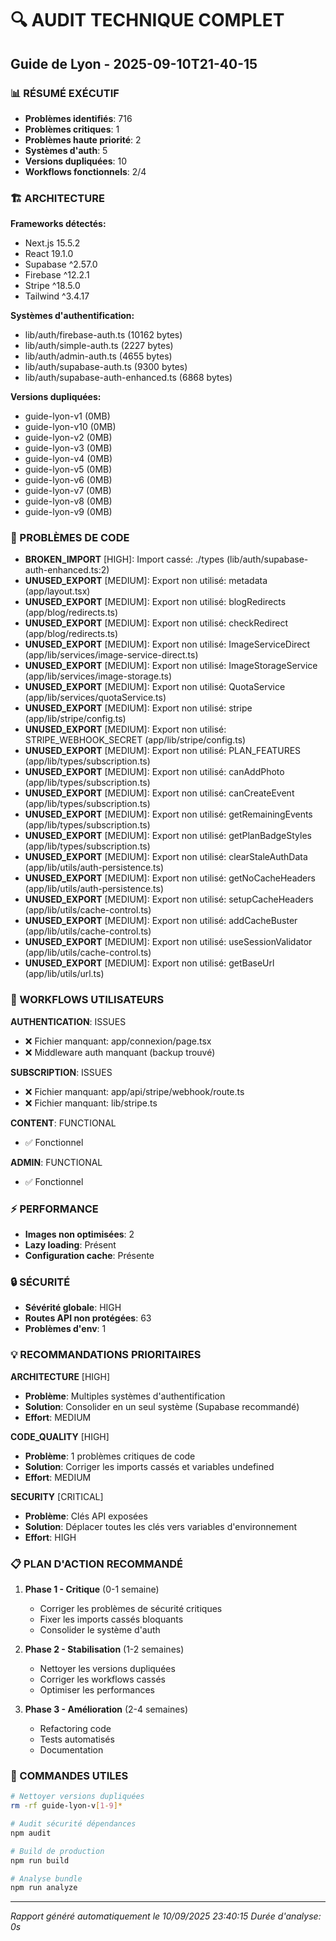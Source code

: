 # 🔍 AUDIT TECHNIQUE COMPLET
## Guide de Lyon - 2025-09-10T21-40-15

### 📊 RÉSUMÉ EXÉCUTIF
- **Problèmes identifiés**: 716
- **Problèmes critiques**: 1
- **Problèmes haute priorité**: 2
- **Systèmes d'auth**: 5
- **Versions dupliquées**: 10
- **Workflows fonctionnels**: 2/4

### 🏗️ ARCHITECTURE
**Frameworks détectés:**
- Next.js 15.5.2
- React 19.1.0
- Supabase ^2.57.0
- Firebase ^12.2.1
- Stripe ^18.5.0
- Tailwind ^3.4.17

**Systèmes d'authentification:**
- lib/auth/firebase-auth.ts (10162 bytes)
- lib/auth/simple-auth.ts (2227 bytes)
- lib/auth/admin-auth.ts (4655 bytes)
- lib/auth/supabase-auth.ts (9300 bytes)
- lib/auth/supabase-auth-enhanced.ts (6868 bytes)

**Versions dupliquées:**
- guide-lyon-v1 (0MB)
- guide-lyon-v10 (0MB)
- guide-lyon-v2 (0MB)
- guide-lyon-v3 (0MB)
- guide-lyon-v4 (0MB)
- guide-lyon-v5 (0MB)
- guide-lyon-v6 (0MB)
- guide-lyon-v7 (0MB)
- guide-lyon-v8 (0MB)
- guide-lyon-v9 (0MB)

### 🐛 PROBLÈMES DE CODE
- **BROKEN_IMPORT** [HIGH]: Import cassé: ./types (lib/auth/supabase-auth-enhanced.ts:2)
- **UNUSED_EXPORT** [MEDIUM]: Export non utilisé: metadata (app/layout.tsx)
- **UNUSED_EXPORT** [MEDIUM]: Export non utilisé: blogRedirects (app/blog/redirects.ts)
- **UNUSED_EXPORT** [MEDIUM]: Export non utilisé: checkRedirect (app/blog/redirects.ts)
- **UNUSED_EXPORT** [MEDIUM]: Export non utilisé: ImageServiceDirect (app/lib/services/image-service-direct.ts)
- **UNUSED_EXPORT** [MEDIUM]: Export non utilisé: ImageStorageService (app/lib/services/image-storage.ts)
- **UNUSED_EXPORT** [MEDIUM]: Export non utilisé: QuotaService (app/lib/services/quotaService.ts)
- **UNUSED_EXPORT** [MEDIUM]: Export non utilisé: stripe (app/lib/stripe/config.ts)
- **UNUSED_EXPORT** [MEDIUM]: Export non utilisé: STRIPE_WEBHOOK_SECRET (app/lib/stripe/config.ts)
- **UNUSED_EXPORT** [MEDIUM]: Export non utilisé: PLAN_FEATURES (app/lib/types/subscription.ts)
- **UNUSED_EXPORT** [MEDIUM]: Export non utilisé: canAddPhoto (app/lib/types/subscription.ts)
- **UNUSED_EXPORT** [MEDIUM]: Export non utilisé: canCreateEvent (app/lib/types/subscription.ts)
- **UNUSED_EXPORT** [MEDIUM]: Export non utilisé: getRemainingEvents (app/lib/types/subscription.ts)
- **UNUSED_EXPORT** [MEDIUM]: Export non utilisé: getPlanBadgeStyles (app/lib/types/subscription.ts)
- **UNUSED_EXPORT** [MEDIUM]: Export non utilisé: clearStaleAuthData (app/lib/utils/auth-persistence.ts)
- **UNUSED_EXPORT** [MEDIUM]: Export non utilisé: getNoCacheHeaders (app/lib/utils/auth-persistence.ts)
- **UNUSED_EXPORT** [MEDIUM]: Export non utilisé: setupCacheHeaders (app/lib/utils/cache-control.ts)
- **UNUSED_EXPORT** [MEDIUM]: Export non utilisé: addCacheBuster (app/lib/utils/cache-control.ts)
- **UNUSED_EXPORT** [MEDIUM]: Export non utilisé: useSessionValidator (app/lib/utils/cache-control.ts)
- **UNUSED_EXPORT** [MEDIUM]: Export non utilisé: getBaseUrl (app/lib/utils/url.ts)

### 🔄 WORKFLOWS UTILISATEURS
**AUTHENTICATION**: ISSUES
  - ❌ Fichier manquant: app/connexion/page.tsx
  - ❌ Middleware auth manquant (backup trouvé)

**SUBSCRIPTION**: ISSUES
  - ❌ Fichier manquant: app/api/stripe/webhook/route.ts
  - ❌ Fichier manquant: lib/stripe.ts

**CONTENT**: FUNCTIONAL
  - ✅ Fonctionnel

**ADMIN**: FUNCTIONAL
  - ✅ Fonctionnel

### ⚡ PERFORMANCE
- **Images non optimisées**: 2
- **Lazy loading**: Présent
- **Configuration cache**: Présente

### 🔒 SÉCURITÉ
- **Sévérité globale**: HIGH
- **Routes API non protégées**: 63
- **Problèmes d'env**: 1

### 💡 RECOMMANDATIONS PRIORITAIRES
**ARCHITECTURE** [HIGH]
- **Problème**: Multiples systèmes d'authentification
- **Solution**: Consolider en un seul système (Supabase recommandé)
- **Effort**: MEDIUM

**CODE_QUALITY** [HIGH]
- **Problème**: 1 problèmes critiques de code
- **Solution**: Corriger les imports cassés et variables undefined
- **Effort**: MEDIUM

**SECURITY** [CRITICAL]
- **Problème**: Clés API exposées
- **Solution**: Déplacer toutes les clés vers variables d'environnement
- **Effort**: HIGH

### 📋 PLAN D'ACTION RECOMMANDÉ
1. **Phase 1 - Critique** (0-1 semaine)
   - Corriger les problèmes de sécurité critiques
   - Fixer les imports cassés bloquants
   - Consolider le système d'auth

2. **Phase 2 - Stabilisation** (1-2 semaines)
   - Nettoyer les versions dupliquées
   - Corriger les workflows cassés
   - Optimiser les performances

3. **Phase 3 - Amélioration** (2-4 semaines)
   - Refactoring code
   - Tests automatisés
   - Documentation

### 🔧 COMMANDES UTILES
```bash
# Nettoyer versions dupliquées
rm -rf guide-lyon-v[1-9]*

# Audit sécurité dépendances
npm audit

# Build de production
npm run build

# Analyse bundle
npm run analyze
```

---
*Rapport généré automatiquement le 10/09/2025 23:40:15*
*Durée d'analyse: 0s*
